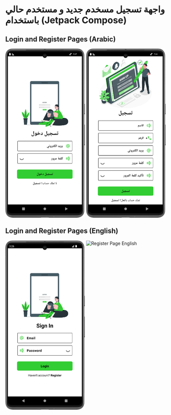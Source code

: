 # واجهة تسجيل مسخدم جديد و مستخدم حالي باستخدام (Jetpack Compose)
## Login and Register Pages (Arabic)

<div style="display: flex; justify-content: space-between;">
    <img src="LoginPage.png" alt="Login Page" width="250"/>
    <img src="RegisterPage.png" alt="Register Page" width="250"/>
</div>

## Login and Register Pages (English)
<div style="display: flex; justify-content: space-between;">
    <img src="LoginPage-English.png" alt="Login Page English" width="250"/>
    <img src="RegisterPage-English.png" alt="Register Page English" width="250"/>
</div>
